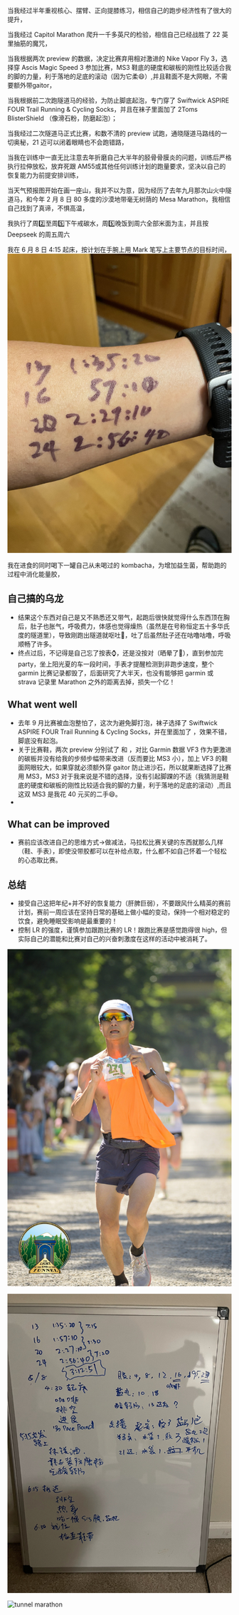 
当我经过半年重视核心、摆臂、正向提膝练习，相信自己的跑步经济性有了很大的提升，

当我经过 Capitol Marathon 爬升一千多英尺的检验，相信自己已经战胜了 22 英里抽筋的魔咒，

当我根据两次 preview 的数据，决定比赛弃用相对激进的 Nike Vapor Fly 3，选择穿 Ascis Magic Speed 3 参加比赛，MS3 鞋底的硬度和碳板的刚性比较适合我的脚的力量，利于落地的足底的滚动（因为它柔😄）,并且鞋面不是大网眼，不需要额外带gaitor，

当我根据前二次跑隧道马的经验，为防止脚底起泡，专门穿了 Swiftwick ASPIRE FOUR Trail Running & Cycling Socks，并且在袜子里面加了 2Toms BlisterShield （像滑石粉，防磨起泡）；

当我经过二次隧道马正式比赛，和数不清的 preview 试跑，通晓隧道马路线的一切奥秘，21 迈可以闭着眼睛也不会跑错路，

当我在训练中一直无比注意去年折磨自己大半年的胫骨骨膜炎的问题，训练后严格执行拉伸放松，放弃死跟 AM55或其他任何训练计划的跑量要求，坚决以自己的恢复能力为前提安排训练，

当天气预报图开始在画一座山，我并不以为意，因为经历了去年九月那次山火中隧道马，和今年 2 月 8 日 80 多度的沙漠地带毫无树荫的 Mesa Marathon，我相信自己找到了真谛，不惧高温，

我执行了周2️⃣至周5️⃣下午戒碳水，周5️⃣晚饭到周六全部米面为主，并且按 Deepseek 的周五周六

我在 6 月 8 日 4:15 起床，按计划在手腕上用 Mark 笔写上主要节点的目标时间，
![tunnel marathon](/img/2025-06-08-tunnel-marathon/IMG_0037.jpg)

我在进食的同时喝下一罐自己从未喝过的 kombacha，为增加益生菌，帮助跑的过程中消化能量胶，




## 自己搞的乌龙
- 结果这个东西对自己是又不熟悉还又带气，起跑后很快就觉得什么东西顶在胸后，肚子也胀气，呼吸费力，体感也觉得燥热（虽然是在号称恒定五十多华氏度的隧道里），导致刚跑出隧道就呕吐🤮，吐了后虽然肚子还在咕噜咕噜，呼吸顺畅了许多。
- 终点过后，不记得是自己忘了按表⌚️，还是没按对（晒晕了🥵），直到参加完 party，坐上阳光夏的车一段时间，手表才提醒检测到非跑步速度，整个 garmin 比赛记录都毁了，后面研究了大半天，也没有能够把 garmin 或 strava 记录里 Marathon 之外的距离去掉，损失一个亿！

## What went well
- 去年 9 月比赛被血泡整怕了，这次为避免脚打泡，袜子选择了 Swiftwick ASPIRE FOUR Trail Running & Cycling Socks，并在里面加了 ，效果不错，脚底没有起泡。
- 关于比赛鞋，两次 preview 分别试了  和 ，对比 Garmin 数据 VF3 作为更激进的碳板并没有给我的步频步幅带来改进（反而要比 MS3 小），加上 VF3 的鞋面网眼较大，如果穿就必须额外穿 gaitor 防止进沙石，所以就果断选择了比赛用 MS3，MS3 对于我来说是不错的选择，没有引起脚踝的不适（我猜测是鞋底的硬度和碳板的刚性比较适合我的脚的力量，利于落地的足底的滚动）,而且这双 MS3 是我花 40 元买的二手😄。
- 
## What can be improved
- 赛前应该改进自己的思维方式->做减法，马拉松比赛关键的东西就那么几样（鞋、手表），即使没带胶都可以在补给点取，什么都不如自己怀着一个轻松的心态取比赛。


## 总结
- 接受自己这把年纪+并不好的恢复能力（肝脾巨弱），不要跟风什么精英的赛前计划，赛前一周应该在坚持日常的基础上做小幅的变动，保持一个相对稳定的饮食，避免睡眠受影响是最重要的！
- 控制 LR 的强度，谨慎参加跟跑比赛的 LR！跟跑比赛是感觉跑得很 high，但实际自己的潜能和比赛对自己的兴奋刺激度在这样的活动中被消耗了。

![tunnel marathon](/img/2025-06-08-tunnel-marathon/Tunnel_Marathon_2025_Finish_0205.jpg)

![tunnel marathon](/img/2025-06-08-tunnel-marathon/IMG_0036.jpg)


![tunnel marathon](/img/2025-06-08-tunnel-marathon/WechatIMG2092.jpg)
